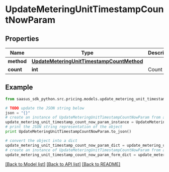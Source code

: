 # UpdateMeteringUnitTimestampCountNowParam


## Properties
Name | Type | Description | Notes
------------ | ------------- | ------------- | -------------
**method** | [**UpdateMeteringUnitTimestampCountMethod**](UpdateMeteringUnitTimestampCountMethod.md) |  | 
**count** | **int** | Count | 

## Example

```python
from saasus_sdk_python.src.pricing.models.update_metering_unit_timestamp_count_now_param import UpdateMeteringUnitTimestampCountNowParam

# TODO update the JSON string below
json = "{}"
# create an instance of UpdateMeteringUnitTimestampCountNowParam from a JSON string
update_metering_unit_timestamp_count_now_param_instance = UpdateMeteringUnitTimestampCountNowParam.from_json(json)
# print the JSON string representation of the object
print UpdateMeteringUnitTimestampCountNowParam.to_json()

# convert the object into a dict
update_metering_unit_timestamp_count_now_param_dict = update_metering_unit_timestamp_count_now_param_instance.to_dict()
# create an instance of UpdateMeteringUnitTimestampCountNowParam from a dict
update_metering_unit_timestamp_count_now_param_form_dict = update_metering_unit_timestamp_count_now_param.from_dict(update_metering_unit_timestamp_count_now_param_dict)
```
[[Back to Model list]](../README.md#documentation-for-models) [[Back to API list]](../README.md#documentation-for-api-endpoints) [[Back to README]](../README.md)


